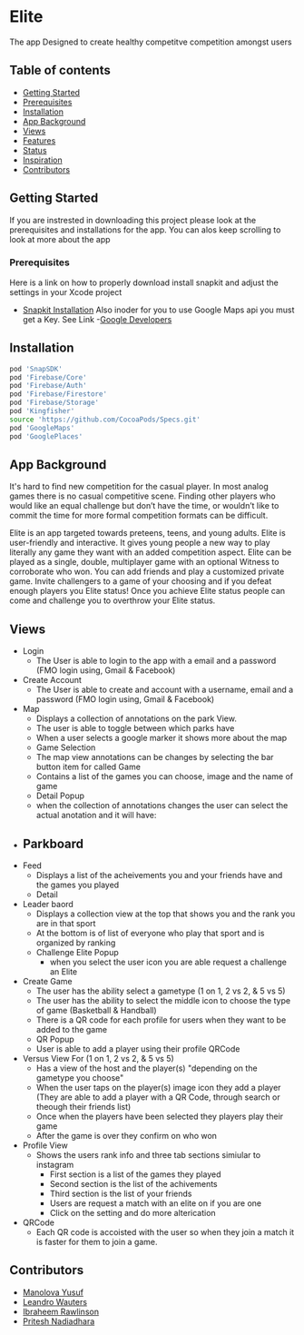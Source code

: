 # Elite
The app Designed to create healthy competitve competition amongst users

## Table of contents
* [Getting Started](#getting-started)
* [Prerequisites](#prerequisites)
* [Installation](#installation)
* [App Background](#app-background)
* [Views](#views)
* [Features](#features)
* [Status](#status)
* [Inspiration](#inspiration)
* [Contributors](#contributors)

## Getting Started
If you are instrested in downloading this project please look at the prerequisites and installations for the app. You can alos keep scrolling to look at more about the app

### Prerequisites
Here is a link on how to properly download install snapkit and adjust the settings in your Xcode project
- [Snapkit Installation](https://medium.com/adventures-in-ios-mobile-app-development/snapchat-snap-kit-sdk-tutorial-for-ios-swift-311863074bab)
Also inoder for you to use Google Maps api you must get a Key. See Link
-[Google Developers](https://developers.google.com/maps/documentation/ios-sdk/start)
## Installation
```bash
pod 'SnapSDK'
pod 'Firebase/Core'
pod 'Firebase/Auth'
pod 'Firebase/Firestore'
pod 'Firebase/Storage'
pod 'Kingfisher'
source 'https://github.com/CocoaPods/Specs.git'
pod 'GoogleMaps'
pod 'GooglePlaces'
```
## App Background
It's hard to find new competition for the casual player. In most analog games there is no casual competitive scene. Finding other players who would like an equal challenge but don’t have the time, or wouldn’t like to commit the time for more formal competition formats can be difficult. 

Elite is an app targeted towards preteens, teens, and young adults. Elite is user-friendly and interactive. It gives young people a new way to play literally any game they want with an added competition aspect. Elite can be played as a single, double, multiplayer game with an optional Witness to corroborate who won. You can add friends and play a customized private game. Invite challengers to a game of your choosing and if you defeat enough players you   Elite status! Once you achieve Elite status people can come and challenge you to overthrow your Elite status.

## Views
* Login
  - The User is able to login to the app with a email and a password (FMO login using, Gmail & Facebook)
* Create Account
  - The User is able to create and account  with a username, email and a password (FMO login using, Gmail & Facebook)
* Map 
  - Displays a collection of annotations on the park View.
  - The user is able to toggle between which parks have 
  - When a user selects a google marker it shows more about the map
   * Game Selection
   - The map view annotations can be changes by selecting the bar button item for called Game
   - Contains a list of the games you can choose, image and the name of game
   * Detail Popup
   - when the collection of annotations changes the user can select the actual anotation and it will have:
* Parkboard 
   -  
* Feed
   - Displays a list of the acheivements you and your friends have and the games you played
  * Detail
* Leader baord
   - Displays a collection view at the top that shows you and the rank you are in that sport
   - At the bottom is of list of everyone who play that sport and is organized by ranking 
  * Challenge Elite Popup
    - when you select the user icon you are able request a challenge an Elite 
* Create Game
   - The user has the ability select a gametype (1 on 1, 2 vs 2, & 5 vs 5)
   - The user has the ability to select the middle icon to choose the type of game (Basketball & Handball)
   -  There is a QR code for each profile for users when they want to be added to the game
  * QR Popup
   - User is able to add a player using their profile QRCode
* Versus View For (1 on 1, 2 vs 2, & 5 vs 5)
  - Has a view of the host and the player(s) "depending on the gametype you choose"
  - When the user taps on the player(s) image icon they add a player (They are able to add a player with a QR Code, through search or theough their friends list)
  - Once when the players have been selected they players play their game
  - After the game is over they confirm on who won 
* Profile View
  - Shows  the users rank info and three tab sections simiular to instagram
    - First section is a list of the games they played
    - Second section is the list of the achivements 
    - Third section is the list of your friends 
    - Users are request a match with an elite on if you are one
    - Click on the setting and do more alterication 
 * QRCode
    - Each QR code is accoisted with the user so when they join a match it is faster for them to join a game.  
 
## Contributors
- [Manolova Yusuf](https://github.com/manolovayusuf)
- [Leandro Wauters](https://github.com/leandrowauters)
- [Ibraheem Rawlinson](https://github.com/Ibraheemraw)
- [Pritesh Nadiadhara](https://github.com/PNadiadhara)

